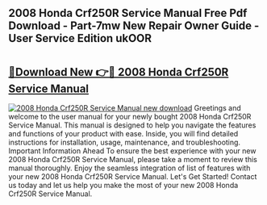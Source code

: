 ## 2008 Honda Crf250R Service Manual Free Pdf Download - Part-7mw New Repair Owner Guide - User Service Edition ukOOR

# <h2><a href="http://bc26729.oget.top/?id=2008+Honda+Crf250R+Service+Manual">🔗Download New 👉🔴 2008 Honda Crf250R Service Manual</a></h2>

[![2008 Honda Crf250R Service Manual new download](https://i.imgur.com/5g1atiW.png)](http://bc26729.oget.top/?id=2008+Honda+Crf250R+Service+Manual)
Greetings and welcome to the user manual for your newly bought 2008 Honda Crf250R Service Manual. This manual is designed to help you navigate the features and functions of your product with ease. Inside, you will find detailed instructions for installation, usage, maintenance, and troubleshooting. Important Information Ahead To ensure the best experience with your new 2008 Honda Crf250R Service Manual, please take a moment to review this manual thoroughly. Enjoy the seamless integration of list of features with your new 2008 Honda Crf250R Service Manual. Let's Get Started! Contact us today and let us help you make the most of your new 2008 Honda Crf250R Service Manual.
